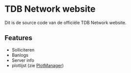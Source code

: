 # TDB Network website

Dit is de source code van de officiële TDB Network website.

## Features
* Solliciteren
* Banlogs
* Server info
* plotlijst (zie [PlotManager](https://github.com/Mohagames205/PlotManager))
